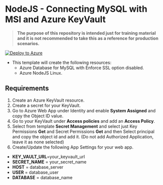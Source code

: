 # NodeJS - Connecting MySQL with MSI and Azure KeyVault

>**The purpose of this repository is intended just for training material and it is not recommended to take this as a reference for production scenarios.**

[![Deploy to Azure](https://aka.ms/deploytoazurebutton)](https://portal.azure.com/#create/Microsoft.Template/uri/https%3A%2F%2Fraw.githubusercontent.com%2Fazureossd%2Fappsreadynext-nodejs-easyauth-1%2Fmaster%2Ftemplate.json)

- This template will create the following resources:
    - Azure Database for MySQL with Enforce SSL option disabled.
    - Azure NodeJS Linux.

## Requirements
1. Create an Azure KeyVault resource.
2. Create a secret for your KeyVault.
3. Go to Azure Web App under Identity and enable **System Assigned** and copy the Object ID value.
4. Go to your KeyVault under **Access policies** and add an **Access Policy**.
5. Select from template **Secret Management** and select just Key Permissions **Get** and Secret Permissions **Get** and then Select principal and copy the object id and add it. (Do not add Authorized Application, leave it as none selected) 
6. Create/Update the following App Settings for your web app.

 -  **KEY_VAULT_URL**=your_keyvault_url
 -  **SECRET_NAME** = your_secret_name
 -  **HOST** = database_server
 -  **USER** = database_user
 -  **DATABASE** = database_name